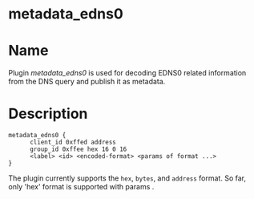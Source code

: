 # metadata_edns0 

# Name 
  
Plugin *metadata_edns0* is used for decoding EDNS0 related information from the DNS query and publish it as metadata.


# Description

~~~
metadata_edns0 {
      client_id 0xffed address
      group_id 0xffee hex 16 0 16
      <label> <id> <encoded-format> <params of format ...>
}
~~~

The plugin currently supports the `hex`, `bytes`, and `address` format.
So far, only 'hex' format is supported with params <length> <start> <end>.
